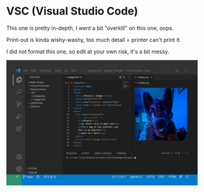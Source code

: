 # VSC (Visual Studio Code)
This one is pretty in-depth, I went a bit "overkill" on this one, oops.

Print-out is kinda wishy-washy, too much detail = printer can't print it.

I did not format this one, so edit at your own risk, it's a bit messy.

![picture of badge](https://raw.githubusercontent.com/PhoenixSheppy/Badge-Designs/main/VSC/vsc.png)
